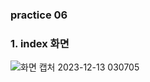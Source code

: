 ### practice 06

### 1. index 화면 

![화면 캡처 2023-12-13 030705](https://github.com/hhhyeon97/Exam06/assets/148893126/2c4310b8-b270-4548-b011-8ba3335e411a)
